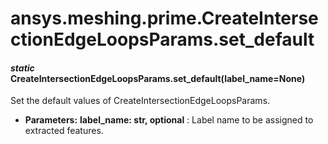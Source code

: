 # ansys.meshing.prime.CreateIntersectionEdgeLoopsParams.set_default

#### *static* CreateIntersectionEdgeLoopsParams.set_default(label_name=None)

Set the default values of CreateIntersectionEdgeLoopsParams.

* **Parameters:**
  **label_name: str, optional**
  : Label name to be assigned to extracted features.

<!-- !! processed by numpydoc !! -->
